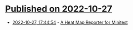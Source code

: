 # [Published on 2022-10-27](index.md)

* [2022-10-27, 17:44:54](https://lobste.rs/s/2xf6bo/heat_map_reporter_for_minitest) - [A Heat Map Reporter for Minitest](https://garrettdimon.com/2021/a-heat-map-reporter-for-minitest/)
